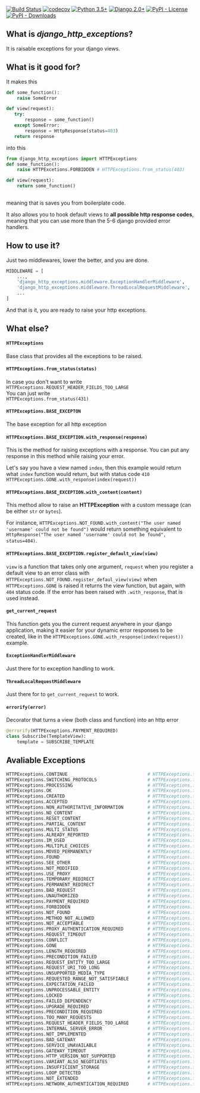 [![Build Status](https://travis-ci.org/isik-kaplan/django_http_exceptions.svg?branch=master)](https://travis-ci.org/isik-kaplan/django_http_exceptions)
[![codecov](https://codecov.io/gh/isik-kaplan/django_http_exceptions/branch/master/graph/badge.svg)](https://codecov.io/gh/isik-kaplan/django_http_exceptions) 
[![Python 3.5+](https://img.shields.io/badge/python-3.5+-brightgreen.svg)](#)
[![Django 2.0+](https://img.shields.io/badge/django-2.0+-brightgreen.svg)](#)
[![PyPI - License](https://img.shields.io/pypi/l/django_http_exceptions.svg)](https://pypi.org/project/django-http-exceptions/)
[![PyPI - Downloads](https://img.shields.io/pypi/dm/django_http_exceptions.svg)](https://pypi.org/project/django-http-exceptions/)


## What is *django_http_exceptions*?

It is raisable exceptions for your django views.



## What is it good for?

It makes this 

````py
def some_function():
    raise SomeError

def view(request):
   try:
       response = some_function()
   except SomeError:
       response = HttpResponse(status=403)
   return response
````
into this
````py
from django_http_exceptions import HTTPExceptions
def some_function():
    raise HTTPExcetions.FORBIDDEN # HTTPExceptions.from_status(403)

def view(request):
    return some_function() 
    
````

meaning that is saves you from boilerplate code. 

It also allows you to hook default views to **all possible http response codes**, meaning that you can use more than the 5-6 django provided error handlers.



## How to use it?

Just two middlewares, lower the better, and you are done.

````python
MIDDLEWARE = [
    ...,
    'django_http_exceptions.middleware.ExceptionHandlerMiddleware',
    'django_http_exceptions.middleware.ThreadLocalRequestMiddleware',
    ...
]
````

And that is it, you are ready to raise your http exceptions.



## What else? 


#### `HTTPExceptions`
Base class that provides all the exceptions to be raised.


#### `HTTPExceptions.from_status(status)`  
In case you don't want to write  
`HTTPExceptions.REQUEST_HEADER_FIELDS_TOO_LARGE`  
You can just write  
`HTTPExceptions.from_status(431)`


#### `HTTPExceptions.BASE_EXCEPTON`  
The base exception for all http exception


#### `HTTPExceptions.BASE_EXCEPTION.with_response(response)`  
This is the method for raising exceptions with a response. You can put any response in this method while raising your
error.
 
Let's say you have a view named `index`, then this example would return what `index` function would return, but with
status code `410`  
`HTTPExceptions.GONE.with_response(index(request))`


#### `HTTPExceptions.BASE_EXCEPTION.with_content(content)`  
This method allow to raise an **HTTPException** with a custom message (can be either `str` or `bytes`).

For instance, `HTTPExceptions.NOT_FOUND.with_content("The user named 'username' could not be found")`
would return something equivalent to `HttpResponse("The user named 'username' could not be found", status=404)`.


#### `HTTPExceptions.BASE_EXCEPTION.register_default_view(view)`  
`view` is a function that takes only one argument, `request` when you register a default view to an error class with
`HTTPExceptions.NOT_FOUND.register_defaul_view(view)`  when `HTTPExceptions.GONE` is raised it returns the view function, 
but again, with `404` status code. If the error has been raised with `.with_response`, that is used instead.   


#### `get_current_request`

This function gets you the current request anywhere in your django application, making it easier for your dynamic error 
responses to be created, like in the `HTTPExceptions.GONE.with_response(index(request))` example.
 
 
#### `ExceptionHandlerMiddleware` 

Just there for to exception handling to work.
 
 
#### `ThreadLocalRequestMiddleware` 
 
Just there for to `get_current_request` to work.


#### `errorify(error)`

Decorator that turns a view (both class and function) into an http error

````python
@errorify(HTTPExceptions.PAYMENT_REQUIRED)
class Subscribe(TemplateView):
    template = SUBSCRIBE_TEMPLATE
````

 
## Avaliable Exceptions
```py
HTTPExceptions.CONTINUE                              # HTTPExceptions.from_status(100)
HTTPExceptions.SWITCHING_PROTOCOLS                   # HTTPExceptions.from_status(101)
HTTPExceptions.PROCESSING                            # HTTPExceptions.from_status(102)
HTTPExceptions.OK                                    # HTTPExceptions.from_status(200)
HTTPExceptions.CREATED                               # HTTPExceptions.from_status(201)
HTTPExceptions.ACCEPTED                              # HTTPExceptions.from_status(202)
HTTPExceptions.NON_AUTHORITATIVE_INFORMATION         # HTTPExceptions.from_status(203)
HTTPExceptions.NO_CONTENT                            # HTTPExceptions.from_status(204)
HTTPExceptions.RESET_CONTENT                         # HTTPExceptions.from_status(205)
HTTPExceptions.PARTIAL_CONTENT                       # HTTPExceptions.from_status(206)
HTTPExceptions.MULTI_STATUS                          # HTTPExceptions.from_status(207)
HTTPExceptions.ALREADY_REPORTED                      # HTTPExceptions.from_status(208)
HTTPExceptions.IM_USED                               # HTTPExceptions.from_status(226)
HTTPExceptions.MULTIPLE_CHOICES                      # HTTPExceptions.from_status(300)
HTTPExceptions.MOVED_PERMANENTLY                     # HTTPExceptions.from_status(301)
HTTPExceptions.FOUND                                 # HTTPExceptions.from_status(302)
HTTPExceptions.SEE_OTHER                             # HTTPExceptions.from_status(303)
HTTPExceptions.NOT_MODIFIED                          # HTTPExceptions.from_status(304)
HTTPExceptions.USE_PROXY                             # HTTPExceptions.from_status(305)
HTTPExceptions.TEMPORARY_REDIRECT                    # HTTPExceptions.from_status(307)
HTTPExceptions.PERMANENT_REDIRECT                    # HTTPExceptions.from_status(308)
HTTPExceptions.BAD_REQUEST                           # HTTPExceptions.from_status(400)
HTTPExceptions.UNAUTHORIZED                          # HTTPExceptions.from_status(401)
HTTPExceptions.PAYMENT_REQUIRED                      # HTTPExceptions.from_status(402)
HTTPExceptions.FORBIDDEN                             # HTTPExceptions.from_status(403)
HTTPExceptions.NOT_FOUND                             # HTTPExceptions.from_status(404)
HTTPExceptions.METHOD_NOT_ALLOWED                    # HTTPExceptions.from_status(405)
HTTPExceptions.NOT_ACCEPTABLE                        # HTTPExceptions.from_status(406)
HTTPExceptions.PROXY_AUTHENTICATION_REQUIRED         # HTTPExceptions.from_status(407)
HTTPExceptions.REQUEST_TIMEOUT                       # HTTPExceptions.from_status(408)
HTTPExceptions.CONFLICT                              # HTTPExceptions.from_status(409)
HTTPExceptions.GONE                                  # HTTPExceptions.from_status(410)
HTTPExceptions.LENGTH_REQUIRED                       # HTTPExceptions.from_status(411)
HTTPExceptions.PRECONDITION_FAILED                   # HTTPExceptions.from_status(412)
HTTPExceptions.REQUEST_ENTITY_TOO_LARGE              # HTTPExceptions.from_status(413)
HTTPExceptions.REQUEST_URI_TOO_LONG                  # HTTPExceptions.from_status(414)
HTTPExceptions.UNSUPPORTED_MEDIA_TYPE                # HTTPExceptions.from_status(415)
HTTPExceptions.REQUESTED_RANGE_NOT_SATISFIABLE       # HTTPExceptions.from_status(416)
HTTPExceptions.EXPECTATION_FAILED                    # HTTPExceptions.from_status(417)
HTTPExceptions.UNPROCESSABLE_ENTITY                  # HTTPExceptions.from_status(422)
HTTPExceptions.LOCKED                                # HTTPExceptions.from_status(423)
HTTPExceptions.FAILED_DEPENDENCY                     # HTTPExceptions.from_status(424)
HTTPExceptions.UPGRADE_REQUIRED                      # HTTPExceptions.from_status(426)
HTTPExceptions.PRECONDITION_REQUIRED                 # HTTPExceptions.from_status(428)
HTTPExceptions.TOO_MANY_REQUESTS                     # HTTPExceptions.from_status(429)
HTTPExceptions.REQUEST_HEADER_FIELDS_TOO_LARGE       # HTTPExceptions.from_status(431)
HTTPExceptions.INTERNAL_SERVER_ERROR                 # HTTPExceptions.from_status(500)
HTTPExceptions.NOT_IMPLEMENTED                       # HTTPExceptions.from_status(501)
HTTPExceptions.BAD_GATEWAY                           # HTTPExceptions.from_status(502)
HTTPExceptions.SERVICE_UNAVAILABLE                   # HTTPExceptions.from_status(503)
HTTPExceptions.GATEWAY_TIMEOUT                       # HTTPExceptions.from_status(504)
HTTPExceptions.HTTP_VERSION_NOT_SUPPORTED            # HTTPExceptions.from_status(505)
HTTPExceptions.VARIANT_ALSO_NEGOTIATES               # HTTPExceptions.from_status(506)
HTTPExceptions.INSUFFICIENT_STORAGE                  # HTTPExceptions.from_status(507)
HTTPExceptions.LOOP_DETECTED                         # HTTPExceptions.from_status(508)
HTTPExceptions.NOT_EXTENDED                          # HTTPExceptions.from_status(510)
HTTPExceptions.NETWORK_AUTHENTICATION_REQUIRED       # HTTPExceptions.from_status(511)
```


